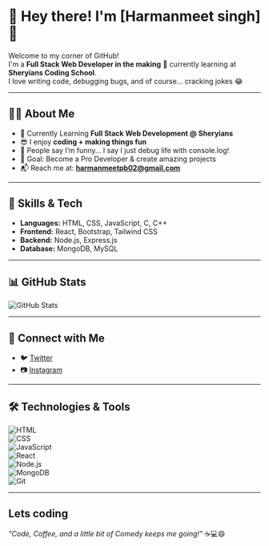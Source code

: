 # 🌟 Hey there! I'm [Harmanmeet singh] 🌟  

Welcome to my corner of GitHub!  
I'm a **Full Stack Web Developer in the making** 🚀 currently learning at **Sheryians Coding School**.  
I love writing code, debugging bugs, and of course... cracking jokes 😂  

---

## 👨‍💻 About Me  
- 🌱 Currently Learning **Full Stack Web Development @ Sheryians**  
- 😎 I enjoy **coding + making things fun**  
- 🤪 People say I’m funny… I say I just debug life with console.log!  
- 🎯 Goal: Become a Pro Developer & create amazing projects  
- 📬 Reach me at: **harmanmeetpb02@gmail.com**  

---

## 🚀 Skills & Tech  
- **Languages:** HTML, CSS, JavaScript, C, C++  
- **Frontend:** React, Bootstrap, Tailwind CSS  
- **Backend:** Node.js, Express.js  
- **Database:** MongoDB, MySQL  

---

## 📊 GitHub Stats  
![GitHub Stats](https://github-readme-stats.vercel.app/api?username=harmanmeetpb02-dev&show_icons=true&theme=tokyonight)  


---


## 🤝 Connect with Me  
- 🐦 [Twitter](https://twitter.com/coderxplorer1)  
- 📷 [Instagram](https://instagram.com/harman__23)  

---

## 🛠️ Technologies & Tools  
![HTML](https://img.shields.io/badge/-HTML5-orange?logo=html5&logoColor=white&style=for-the-badge)  
![CSS](https://img.shields.io/badge/-CSS3-blue?logo=css3&logoColor=white&style=for-the-badge)  
![JavaScript](https://img.shields.io/badge/-JavaScript-yellow?logo=javascript&logoColor=white&style=for-the-badge)  
![React](https://img.shields.io/badge/-React-blue?logo=react&logoColor=white&style=for-the-badge)  
![Node.js](https://img.shields.io/badge/-Node.js-green?logo=node.js&logoColor=white&style=for-the-badge)  
![MongoDB](https://img.shields.io/badge/-MongoDB-darkgreen?logo=mongodb&logoColor=white&style=for-the-badge)  
![Git](https://img.shields.io/badge/-Git-black?logo=git&logoColor=orange&style=for-the-badge)  

---

## Lets coding
_"Code, Coffee, and a little bit of Comedy keeps me going!"_ ☕💻😄  
